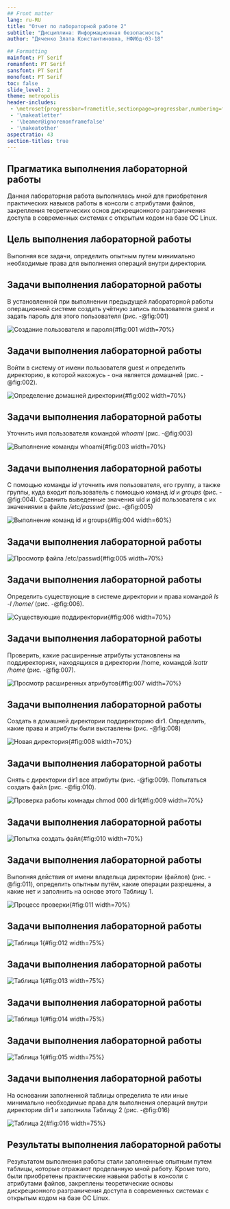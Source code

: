 ```yaml
---
## Front matter
lang: ru-RU
title: "Отчет по лабораторной работе 2"
subtitle: "Дисциплина: Информационная безопасность"
author: "Дяченко Злата Константиновна, НФИбд-03-18"

## Formatting
mainfont: PT Serif
romanfont: PT Serif
sansfont: PT Serif
monofont: PT Serif
toc: false
slide_level: 2
theme: metropolis
header-includes:
 - \metroset{progressbar=frametitle,sectionpage=progressbar,numbering=fraction}
 - '\makeatletter'
 - '\beamer@ignorenonframefalse'
 - '\makeatother'
aspectratio: 43
section-titles: true
---
```


## Прагматика выполнения лабораторной работы

 Данная лабораторная работа выполнялась мной для приобретения практических навыков работы в консоли с атрибутами файлов, закрепления теоретических основ дискреционного разграничения доступа в современных системах с открытым кодом на базе ОС Linux.

## Цель выполнения лабораторной работы

Выполняя все задачи, определить опытным путем минимально необходимые права для выполнения операций внутри директории.

## Задачи выполнения лабораторной работы

В установленной при выполнении предыдущей лабораторной работы операционной системе создать учётную запись пользователя guest и задать пароль для этого пользователя (рис. -@fig:001)

![Создание пользователя и пароля](images/1.png){#fig:001 width=70%}

## Задачи выполнения лабораторной работы

Войти в систему от имени пользователя guest и определить директорию, в которой нахожусь - она является домашней (рис. -@fig:002).

![Определение домашней директории](images/4.png){#fig:002 width=70%}

## Задачи выполнения лабораторной работы

Уточнить имя пользователя командой *whoami* (рис. -@fig:003)

![Выполнение команды whoami](images/5.png){#fig:003 width=70%}

## Задачи выполнения лабораторной работы

С помощью команды *id* уточнить имя пользователя, его группу, а также группы, куда входит пользователь с помощью команд *id* и *groups* (рис. -@fig:004). Сравнить выведенные значения uid и gid пользователя с их значениями в файле */etc/passwd* (рис. -@fig:005)

![Выполнение команд id и groups](images/6.png){#fig:004 width=60%}

## Задачи выполнения лабораторной работы

![Просмотр файла /etc/passwd](images/8.png){#fig:005 width=70%}

## Задачи выполнения лабораторной работы

Определить существующие в системе директории и права командой *ls -l /home/* (рис. -@fig:006).

![Существующие поддиректории](images/9.png){#fig:006 width=70%}

## Задачи выполнения лабораторной работы

Проверить, какие расширенные атрибуты установлены на поддиректориях, находящихся в директории /home, командой *lsattr /home* (рис. -@fig:007).

![Просмотр расширенных атрибутов](images/10.png){#fig:007 width=70%}

## Задачи выполнения лабораторной работы

Создать в домашней директории поддиректорию dir1. Определить, какие права и атрибуты были выставлены (рис. -@fig:008)

![Новая директория](images/11.png){#fig:008 width=70%}

## Задачи выполнения лабораторной работы

Снять с директории dir1 все атрибуты (рис. -@fig:009). Попытаться создать файл (рис. -@fig:010).

![Проверка работы комнады chmod 000 dir1](images/12.png){#fig:009 width=70%}

## Задачи выполнения лабораторной работы

![Попытка создать файл](images/13.png){#fig:010 width=70%}

## Задачи выполнения лабораторной работы

Выполняя действия от имени владельца директории (файлов) (рис. -@fig:011), определить опытным путём, какие операции разрешены, а какие нет и заполнить на основе этого Таблицу 1.

![Процесс проверки](images/141.png){#fig:011 width=70%}

## Задачи выполнения лабораторной работы

![Таблица 1](images/t11.png){#fig:012 width=75%}

## Задачи выполнения лабораторной работы

![Таблица 1](images/t12.png){#fig:013 width=75%}

## Задачи выполнения лабораторной работы

![Таблица 1](images/t13.png){#fig:014 width=75%}

## Задачи выполнения лабораторной работы

![Таблица 1](images/t14.png){#fig:015 width=75%}

## Задачи выполнения лабораторной работы

На основании заполненной таблицы определила те или иные минимально необходимые права для выполнения операций внутри директории dir1 и заполнила Таблицу 2 (рис. -@fig:016)

![Таблица 2](images/t2.png){#fig:016 width=75%}

## Результаты выполнения лабораторной работы

Результатом выполнения работы стали заполненные опытным путем таблицы, которые отражают проделанную мной работу. Кроме того, были приобретены практические навыки работы в консоли с атрибутами файлов, закреплены теоретические основы дискреционного разграничения доступа в современных системах с открытым кодом на базе ОС Linux.
